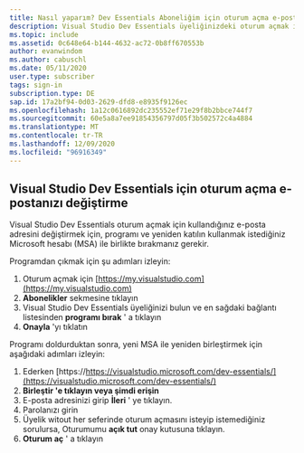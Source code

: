 ```yaml
---
title: Nasıl yaparım? Dev Essentials Aboneliğim için oturum açma e-postamı değiştirilsin mi?
description: Visual Studio Dev Essentials üyeliğinizdeki oturum açmak için kullandığınız e-posta adresini değiştirme hakkında bilgi edinin
ms.topic: include
ms.assetid: 0c648e64-b144-4632-ac72-0b8ff670553b
author: evanwindom
ms.author: cabuschl
ms.date: 05/11/2020
user.type: subscriber
tags: sign-in
subscription.type: DE
sap.id: 17a2bf94-0d03-2629-dfd8-e8935f9126ec
ms.openlocfilehash: 1a12c0616892dc235552ef71e29f8b2bbce744f7
ms.sourcegitcommit: 60e5a8a7ee91854356797d05f3b502572c4a4884
ms.translationtype: MT
ms.contentlocale: tr-TR
ms.lasthandoff: 12/09/2020
ms.locfileid: "96916349"
---
```

## <a name="how-to-change-your-sign-in-email-for-visual-studio-dev-essentials"></a>Visual Studio Dev Essentials için oturum açma e-postanızı değiştirme

Visual Studio Dev Essentials oturum açmak için kullandığınız e-posta adresini değiştirmek için, programı ve yeniden katılın kullanmak istediğiniz Microsoft hesabı (MSA) ile birlikte bırakmanız gerekir. 

Programdan çıkmak için şu adımları izleyin:
1. Oturum açmak için [https://my.visualstudio.com](https://my.visualstudio.com)
0. **Abonelikler** sekmesine tıklayın
0. Visual Studio Dev Essentials üyeliğinizi bulun ve en sağdaki bağlantı listesinden **programı bırak** ' a tıklayın
0. **Onayla** 'yı tıklatın

Programı doldurduktan sonra, yeni MSA ile yeniden birleştirmek için aşağıdaki adımları izleyin:
1. Ederken [https://https://visualstudio.microsoft.com/dev-essentials/](https://visualstudio.microsoft.com/dev-essentials/)
0. **Birleştir 'e tıklayın veya şimdi erişin**
0. E-posta adresinizi girip **İleri** ' ye tıklayın.
0. Parolanızı girin
0. Üyelik witout her seferinde oturum açmasını isteyip istemediğiniz sorulursa, Oturumumu **açık tut** onay kutusuna tıklayın. 
0. **Oturum aç** ' a tıklayın
